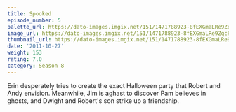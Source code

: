 ```yaml
---
title: Spooked
episode_number: 5
palette_url: https://dato-images.imgix.net/151/1471788923-8fEXGmaLRe9Zqc8DmCadjGnsIGm.jpg?ixlib=rb-1.1.0&ch=DPR%2CWidth&auto=enhance&palette=json
image_url: https://dato-images.imgix.net/151/1471788923-8fEXGmaLRe9Zqc8DmCadjGnsIGm.jpg?ixlib=rb-1.1.0&ch=DPR%2CWidth&auto=compress%2Cformat&w=500
thumbnail_url: https://dato-images.imgix.net/151/1471788923-8fEXGmaLRe9Zqc8DmCadjGnsIGm.jpg?ixlib=rb-1.1.0&ch=DPR%2CWidth&auto=enhance&w=500&h=280&fit=crop&fm=jpg
date: '2011-10-27'
weight: 153
rating: 7.0
category: Season 8
---
```


Erin desperately tries to create the exact Halloween party that Robert and Andy envision. Meanwhile, Jim is aghast to discover Pam believes in ghosts, and Dwight and Robert's son strike up a friendship.